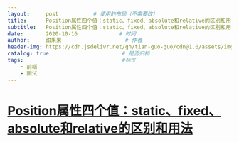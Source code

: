 ```yaml
---
layout:     post           # 使用的布局（不需要改）
title:      Position属性四个值：static、fixed、absolute和relative的区别和用法           # 标题 
subtitle:   Position属性四个值：static、fixed、absolute和relative的区别和用法 #副标题
date:       2020-10-16             # 时间
author:     甜果果                    # 作者
header-img: https://cdn.jsdelivr.net/gh/tian-guo-guo/cdn@1.0/assets/img/home-bg-art.jpg    #背景图片
catalog: true                       # 是否归档
tags:                               #标签
    - 前端
    - 面试
---
```


# [**Position属性四个值：static、fixed、absolute和relative的区别和用法**](https://blog.fundebug.com/2017/05/25/arrow-function-for-beginner/)

